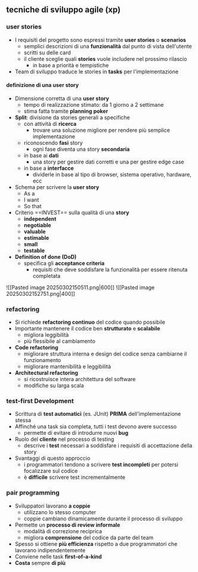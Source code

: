 ## tecniche di sviluppo agile (xp)
### user stories
- I requisiti del progetto sono espressi tramite **user stories** o **scenarios**
	- semplici descrizioni di una **funzionalità** dal punto di vista dell'utente
	- scritti su delle card
	- il cliente sceglie quali **stories** vuole includere nel prossimo rilascio
		- in base a priorità e tempistiche
- Team di sviluppo traduce le stories in **tasks** per l'implementazione
#### definizione di una user story
- Dimensione corretta di una **user story**
	- tempo di realizzazione stimato: da 1 giorno a 2 settimane
	- stima fatta tramite **planning poker**
- **Split**: divisione da stories generali a specifiche
	- con attività di **ricerca**
		- trovare una soluzione migliore per rendere più semplice implementazione
	- riconoscendo **fasi** story
		- ogni fase diventa una story **secondaria**
	- in base ai **dati**
		- una story per gestire dati corretti e una per gestire edge case
	- in base a **interfacce**
		- dividerle in base al tipo di browser, sistema operativo, hardware, ecc
- Schema per scrivere la **user story**
	- As a
	- I want
	- So that
- Criterio ==INVEST== sulla qualità di una **story**
	- **independent**
	- **negotiable**
	- **valuable**
	- **estimable**
	- **small**
	- **testable**
- **Definition of done (DoD)**
	- specifica gli **acceptance criteria**
		- requisiti che deve soddisfare la funzionalità per essere ritenuta completata

![[Pasted image 20250302150511.png|600]]
![[Pasted image 20250302152751.png|400]]
### refactoring
- Si richiede **refactoring continuo** del codice quando possibile
- Importante mantenere il codice ben **strutturato** e **scalabile**
	- migliora leggibilità
	- più flessibile al cambiamento
- **Code refactoring**
	- migliorare struttura interna e design del codice senza cambiarne il funzionamento
	- migliorare mantenibilità e leggibilità
- **Architectural refactoring**
	- si ricostruisce intera architettura del software
	- modifiche su larga scala

<div style="page-break-after: always;"></div>

### test-first Development
- Scrittura di **test automatici** (es. JUnit) **PRIMA** dell'implementazione stessa
- Affinché una task sia completa, tutti i test devono avere successo
	- permette di evitare di introdurre nuovi **bug**
- Ruolo del **cliente** nel processo di testing
	- descrive i **test** necessari a soddisfare i requisiti di accettazione della story
- Svantaggi di questo approccio
	- i programmatori tendono a scrivere **test incompleti** per potersi focalizzare sul codice
	- è **difficile** scrivere test incrementalmente
### pair programming
- Sviluppatori lavorano **a coppie** 
	- utilizzano lo stesso computer
	- coppie cambiano dinamicamente durante il processo di sviluppo
- Permette un **processo di review informale**
	- modalità di correzione reciprica
	- migliora **comprensione** del codice da parte del team
- Spesso si ottiene **più efficienza** rispetto a due programmatori che lavorano indipendentemente
- Conviene nelle task **first-of-a-kind**
- **Costa** sempre **di più**